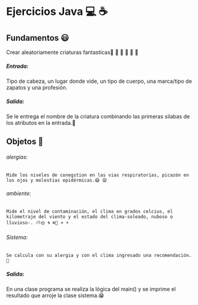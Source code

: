 # Ejercicios Java 💻 ☕️   ️

## Fundamentos 😃
Crear aleatoriamente criaturas fantasticas🐼 🐍 🐑 🐷 🐧 🐙
##### Entrada:
Tipo de cabeza, un lugar donde vide, un tipo de cuerpo, una marca/tipo de zapatos y una profesión.
##### Salida: 
Se le entrega el nombre de la criatura combinando las primeras silabas de los atributos en la entrada.👷



## Objetos 🎍
###### alergias:
    Mide los niveles de conegstion en las vias respiratorias, picazón en los ojos y molestias epidérmicas.😷 😫
###### ambiente:
    Mide el nivel de contaminación, el clima en grados celcius, el kilometraje del viento y el estado del clima-soleado, nuboso o lluvioso-. ⛅️🌞 🌀 ❄️🍃 ☔️ ☀️
###### Sistema:
    Se calcula con su alergia y con el clima ingresado una recomendación.	👾
##### Salida: 
En una clase programa se realiza la lógica del main() y se imprime el resultado que arroje la clase sistema.😁